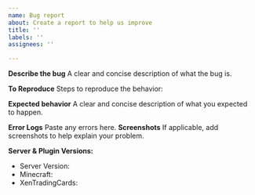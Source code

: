 ```yaml
---
name: Bug report
about: Create a report to help us improve
title: ''
labels: ''
assignees: ''

---
```


**Describe the bug**
A clear and concise description of what the bug is.

**To Reproduce**
Steps to reproduce the behavior:

**Expected behavior**
A clear and concise description of what you expected to happen.

**Error Logs**
Paste any errors here.
**Screenshots**
If applicable, add screenshots to help explain your problem.

**Server & Plugin Versions:**
 - Server Version:
 - Minecraft:
 - XenTradingCards:
